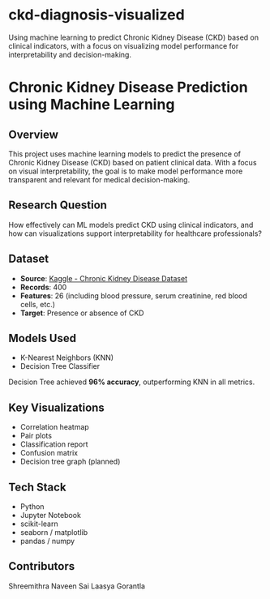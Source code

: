 # ckd-diagnosis-visualized
Using machine learning to predict Chronic Kidney Disease (CKD) based on clinical indicators, with a focus on visualizing model performance for interpretability and decision-making.

#  Chronic Kidney Disease Prediction using Machine Learning

##  Overview
This project uses machine learning models to predict the presence of Chronic Kidney Disease (CKD) based on patient clinical data. With a focus on visual interpretability, the goal is to make model performance more transparent and relevant for medical decision-making.

##  Research Question
How effectively can ML models predict CKD using clinical indicators, and how can visualizations support interpretability for healthcare professionals?

##  Dataset
- **Source**: [Kaggle - Chronic Kidney Disease Dataset](https://www.kaggle.com/datasets/mansoordaku/ckdisease)
- **Records**: 400
- **Features**: 26 (including blood pressure, serum creatinine, red blood cells, etc.)
- **Target**: Presence or absence of CKD

##  Models Used
- K-Nearest Neighbors (KNN)
- Decision Tree Classifier

 Decision Tree achieved **96% accuracy**, outperforming KNN in all metrics.

##  Key Visualizations
- Correlation heatmap
- Pair plots
- Classification report
- Confusion matrix
- Decision tree graph (planned)

##  Tech Stack
- Python
- Jupyter Notebook
- scikit-learn
- seaborn / matplotlib
- pandas / numpy

## Contributors
Shreemithra Naveen
Sai Laasya Gorantla

